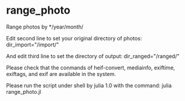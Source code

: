 # range_photo
Range photos by */year/month/

Edit second line to set your original directory of photos: 
dir_import="/import/"

And edit third line to set the directory of output: 
dir_ranged="/ranged/"

Please check that the conmands of heif-convert, mediainfo, exiftime, exiftags, and exif are available in the system.

Please run the script under shell by julia 1.0 with the command:
julia range_photo.jl
